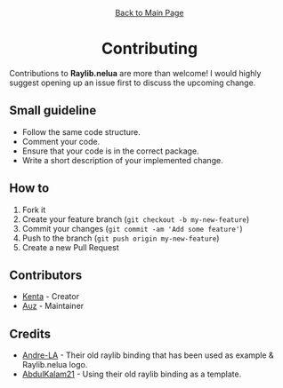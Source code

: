 <div align="center">
<p>

[Back to Main Page](./README.md)
</p>

# Contributing

</div>

Contributions to **Raylib.nelua** are more than welcome! I would highly suggest opening up an issue first to discuss the upcoming change.

## Small guideline

- Follow the same code structure.
- Comment your code.
- Ensure that your code is in the correct package.
- Write a short description of your implemented change.

## How to

1. Fork it
2. Create your feature branch (`git checkout -b my-new-feature`)
3. Commit your changes (`git commit -am 'Add some feature'`)
4. Push to the branch (`git push origin my-new-feature`)
5. Create a new Pull Request

## Contributors

- [Kenta](https://github.com/Its-Kenta) - Creator
- [Auz](https://github.com/AuzFox) - Maintainer

## Credits

- [Andre-LA](https://github.com/Andre-LA/) - Their old raylib binding that has been used as example & Raylib.nelua logo.
- [AbdulKalam21](https://github.com/AbdulKalam21) - Using their old raylib binding as a template.
